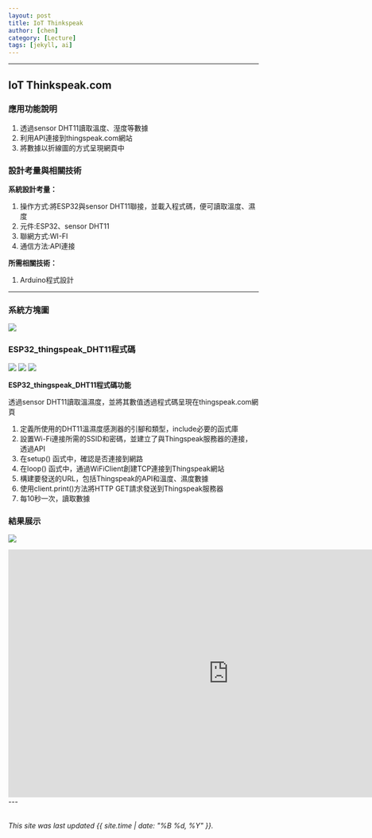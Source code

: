 ```yaml
---
layout: post
title: IoT Thinkspeak
author: [chen]
category: [Lecture]
tags: [jekyll, ai]
---
```

---
## IoT Thinkspeak.com
### 應用功能說明
1. 透過sensor DHT11讀取溫度、溼度等數據
2. 利用API連接到thingspeak.com網站
3. 將數據以折線圖的方式呈現網頁中

### 設計考量與相關技術
**系統設計考量：**<br>
1. 操作方式:將ESP32與sensor DHT11聯接，並載入程式碼，便可讀取溫度、濕度
2. 元件:ESP32、sensor DHT11
3. 聯網方式:WI-FI
4. 通信方法:API連接

**所需相關技術：** 
1. Arduino程式設計

---

### 系統方塊圖
![](https://github.com/hjgyjg123/MCU-project/blob/main/images/ESP32_thingspeak_DHT11%E7%B3%BB%E7%B5%B1%E6%96%B9%E5%A1%8A%E5%9C%96.jpg?raw=true)

### ESP32_thingspeak_DHT11程式碼
![](https://github.com/hjgyjg123/MCU-project/blob/main/images/ESP32_thingspeak_DHT11%E7%A8%8B%E5%BC%8F%E7%A2%BC1.jpg?raw=true)
![](https://github.com/hjgyjg123/MCU-project/blob/main/images/ESP32_thingspeak_DHT11%E7%A8%8B%E5%BC%8F%E7%A2%BC2.jpg?raw=true)
![](https://github.com/hjgyjg123/MCU-project/blob/main/images/ESP32_thingspeak_DHT11%E7%A8%8B%E5%BC%8F%E7%A2%BC3.jpg?raw=true)

**ESP32_thingspeak_DHT11程式碼功能**

透過sensor DHT11讀取溫濕度，並將其數值透過程式碼呈現在thingspeak.com網頁
1. 定義所使用的DHT11溫濕度感測器的引腳和類型，include必要的函式庫
2. 設置Wi-Fi連接所需的SSID和密碼，並建立了與Thingspeak服務器的連接，透過API
3. 在setup() 函式中，確認是否連接到網路
4. 在loop() 函式中，通過WiFiClient創建TCP連接到Thingspeak網站
5. 構建要發送的URL，包括Thingspeak的API和溫度、濕度數據
6. 使用client.print()方法將HTTP GET請求發送到Thingspeak服務器
7. 每10秒一次，讀取數據

### 結果展示
![](https://github.com/hjgyjg123/MCU-project/blob/main/images/ESP32_thingspeak_DHT11%E7%B5%90%E6%9E%9C1.jpg?raw=true)
<iframe width="885" height="498" src="https://www.youtube.com/embed/UaEYn788kfQ" title="ESP32 thingspeak DHT11結果2" frameborder="0" allow="accelerometer; autoplay; clipboard-write; encrypted-media; gyroscope; picture-in-picture; web-share" allowfullscreen></iframe>---

<br>
<br>

*This site was last updated {{ site.time | date: "%B %d, %Y" }}.*



